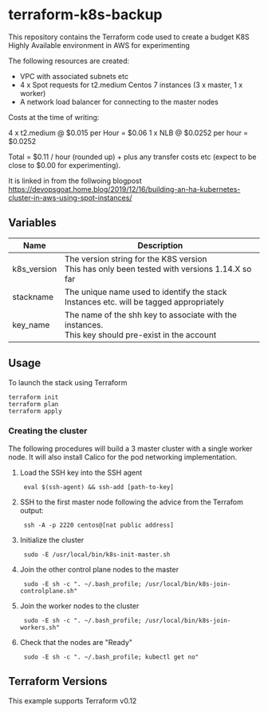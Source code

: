 # terraform-k8s-backup

This repository contains the Terraform code used to create a budget K8S Highly Available environment in AWS for experimenting

The following resources are created:
* VPC with associated subnets etc
* 4 x Spot requests for t2.medium Centos 7 instances (3 x master, 1 x worker)
* A network load balancer for connecting to the master nodes

Costs at the time of writing:

4 x t2.medium @ $0.015 per Hour = $0.06
1 x NLB @ $0.0252 per hour = $0.0252

Total = $0.11 / hour (rounded up) + plus any transfer costs etc (expect to be close to $0.00 for experimenting).

It is linked in from the follwoing blogpost https://devopsgoat.home.blog/2019/12/16/building-an-ha-kubernetes-cluster-in-aws-using-spot-instances/

## Variables

| Name | Description |
|------|-------------|
| k8s_version | The version string for the K8S version<br>This has only been tested with versions 1.14.X so far |
| stackname | The unique name used to identify the stack<br>Instances etc. will be tagged appropriately |
| key_name | The name of the shh key to associate with the instances.<br>This key should pre-exist in the account |

## Usage

To launch the stack using Terraform
```
terraform init
terraform plan
terraform apply
```

### Creating the cluster

The following procedures will build a 3 master cluster with a single worker node. It will also install Calico for the pod networking implementation. 

1. Load the SSH key into the SSH agent

        eval $(ssh-agent) && ssh-add [path-to-key]
1. SSH to the first master node following the advice from the Terrafom output:

        ssh -A -p 2220 centos@[nat public address]
1. Initialize the cluster

        sudo -E /usr/local/bin/k8s-init-master.sh
1. Join the other control plane nodes to the master

        sudo -E sh -c ". ~/.bash_profile; /usr/local/bin/k8s-join-controlplane.sh"
1. Join the worker nodes to the cluster

        sudo -E sh -c ". ~/.bash_profile; /usr/local/bin/k8s-join-workers.sh"

1. Check that the nodes are "Ready"

        sudo -E sh -c ". ~/.bash_profile; kubectl get no"


## Terraform Versions
This example supports Terraform v0.12

